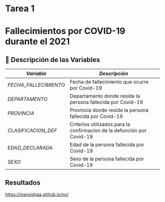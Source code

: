 # Tarea 1
# Fallecimientos por COVID-19 durante el 2021

## 📝 Descripción de las Variables

| *Variable*         | *Descripción*                                                                                         |
|----------------------|---------------------------------------------------------------------------------------------------------|
| *FECHA_FALLECIMIENTO*   | Fecha de fallecimiento que ocurre por Covid-19                                                                         |
| *DEPARTAMENTO*  | Departamento donde reside la persona fallecida por Covid-19                           |
| *PROVINCIA*     | Provincia donde reside la persona fallecida por Covid-19                              |
| *CLASIFICACION_DEF*      | Criterios utilizados para la confirmacion de la defunción por Covid-19                                           |
| *EDAD_DECLARADA*          | Edad de la persona fallecida por Covid-19                                              |
| *SEXO*          | Sexo de la persona fallecida por Covid-19                                              |

## Resultados
https://mansishaa.github.io/no/
